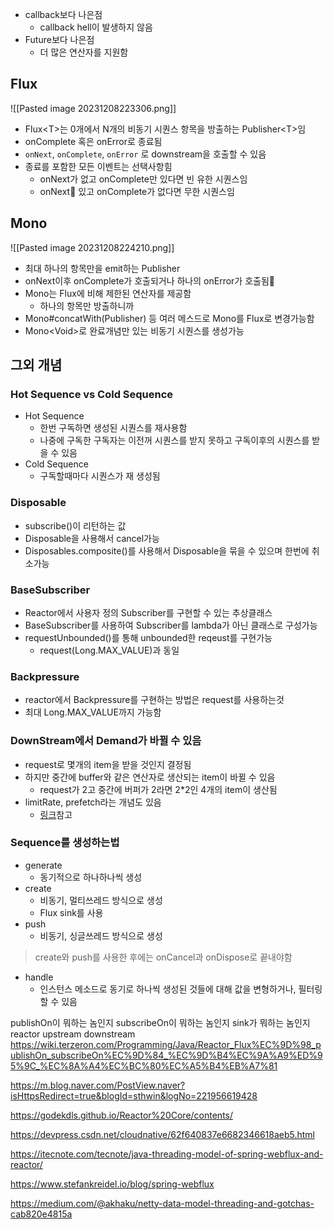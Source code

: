- callback보다 나은점
	- callback hell이 발생하지 않음
- Future보다 나은점
	- 더 많은 연산자를 지원함

## Flux

![[Pasted image 20231208223306.png]]

- Flux\<T\>는 0개에서 N개의 비동기 시퀀스 항목을 방출하는 Publisher\<T\>임
- onComplete 혹은 onError로 종료됨
- `onNext`, `onComplete`, `onError` 로 downstream을 호출할 수 있음
- 종료를 포함한 모든 이벤트는 선택사항힘
	- onNext가 없고 onComplete만 있다면 빈 유한 시퀀스임
	- onNext 있고 onComplete가 없다면 무한 시퀀스임

## Mono

![[Pasted image 20231208224210.png]]

- 최대 하나의 항목만을 emit하는 Publisher
- onNext이후 onComplete가 호출되거나 하나의 onError가 호출됨
- Mono는 Flux에 비해 제한된 연산자를 제공함
	- 하나의 항목만 방출하니까
- Mono#concatWith(Publisher) 등 여러 메스드로 Mono를 Flux로 변경가능함
- Mono\<Void\>로 완료개념만 있는 비동기 시퀀스를 생성가능

## 그외 개념

### Hot Sequence vs Cold Sequence
- Hot Sequence
	- 한번 구독하면 생성된 시퀀스를 재사용함
	- 나중에 구독한 구독자는 이전꺼 시퀀스를 받지 못하고 구독이후의 시퀀스를 받을 수 있음
- Cold Sequence
	- 구독할때마다 시퀀스가 재 생성됨
### Disposable
- subscribe()이 리턴하는 값
- Disposable을 사용해서 cancel가능
- Disposables.composite()를 사용해서 Disposable을 묶을 수 있으며 한번에 취소가능

### BaseSubscriber
- Reactor에서 사용자 정의 Subscriber를 구현할 수 있는 추상클래스
- BaseSubscriber를 사용하여 Subscriber를 lambda가 아닌 클래스로 구성가능
- requestUnbounded()를 통해 unbounded한 reqeust를 구현가능
	- request(Long.MAX_VALUE)과 동일
### Backpressure
- reactor에서 Backpressure를 구현하는 방법은 request를 사용하는것
- 최대 Long.MAX_VALUE까지 가능함

### DownStream에서 Demand가 바뀔 수 있음
- request로 몇개의 item을 받을 것인지 결정됨
- 하지만 중간에 buffer와 같은 연산자로 생산되는 item이 바뀔 수 있음
	- request가 2고 중간에 버퍼가 2라면 2\*2인 4개의 item이 생산됨
- limitRate, prefetch라는 개념도 있음
	- [링크](https://projectreactor.io/docs/core/release/reference/#_operators_that_change_the_demand_from_downstream)참고

### Sequence를 생성하는법
- generate
	- 동기적으로 하나하나씩 생성
- create
	- 비동기, 멀티쓰레드 방식으로 생성
	- Flux sink를 사용
- push
	- 비동기, 싱글쓰레드 방식으로 생성
> create와 push를 사용한 후에는 onCancel과 onDispose로 끝내야함
- handle
	- 인스턴스 메소드로 동기로 하나씩 생성된 것들에 대해 값을 변형하거나, 필터링할 수 있음






publishOn이 뭐하는 놈인지
subscribeOn이 뭐하는 놈인지
sink가 뭐하는 놈인지
reactor upstream downstream
https://wiki.terzeron.com/Programming/Java/Reactor_Flux%EC%9D%98_publishOn_subscribeOn%EC%9D%84_%EC%9D%B4%EC%9A%A9%ED%95%9C_%EC%8A%A4%EC%BC%80%EC%A5%B4%EB%A7%81

https://m.blog.naver.com/PostView.naver?isHttpsRedirect=true&blogId=sthwin&logNo=221956619428

https://godekdls.github.io/Reactor%20Core/contents/

https://devpress.csdn.net/cloudnative/62f640837e6682346618aeb5.html

https://itecnote.com/tecnote/java-threading-model-of-spring-webflux-and-reactor/

https://www.stefankreidel.io/blog/spring-webflux

https://medium.com/@akhaku/netty-data-model-threading-and-gotchas-cab820e4815a